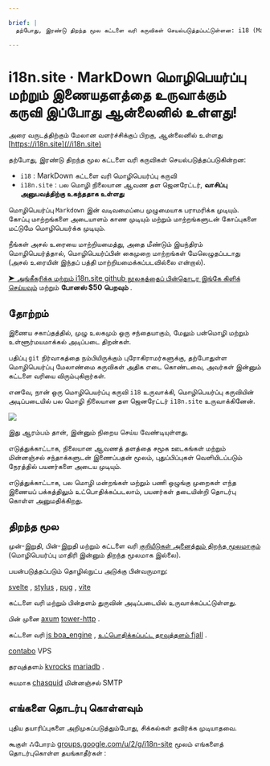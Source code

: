 ```yaml
---

brief: |
  தற்போது, இரண்டு திறந்த மூல கட்டளை வரி கருவிகள் செயல்படுத்தப்பட்டுள்ளன: i18 (MarkDown கட்டளை வரி மொழிபெயர்ப்பு கருவி) மற்றும் i18n.site (பல மொழி நிலையான ஆவண தள ஜெனரேட்டர்)

---
```



# i18n.site · MarkDown மொழிபெயர்ப்பு மற்றும் இணையதளத்தை உருவாக்கும் கருவி இப்போது ஆன்லைனில் உள்ளது!

அரை வருடத்திற்கும் மேலான வளர்ச்சிக்குப் பிறகு, ஆன்லைனில் உள்ளது [https://i18n.site](//i18n.site)

தற்போது, இரண்டு திறந்த மூல கட்டளை வரி கருவிகள் செயல்படுத்தப்படுகின்றன:

* `i18` : MarkDown கட்டளை வரி மொழிபெயர்ப்பு கருவி
* `i18n.site` : பல மொழி நிலையான ஆவண தள ஜெனரேட்டர், **வாசிப்பு அனுபவத்திற்கு உகந்ததாக உள்ளது**

மொழிபெயர்ப்பு `Markdown` இன் வடிவமைப்பை முழுமையாக பராமரிக்க முடியும். கோப்பு மாற்றங்களை அடையாளம் காண முடியும் மற்றும் மாற்றங்களுடன் கோப்புகளை மட்டுமே மொழிபெயர்க்க முடியும்.

நீங்கள் அசல் உரையை மாற்றியமைத்து, அதை மீண்டும் இயந்திரம் மொழிபெயர்த்தால், மொழிபெயர்ப்பின் கைமுறை மாற்றங்கள் மேலெழுதப்படாது (அசல் உரையின் இந்தப் பத்தி மாற்றியமைக்கப்படவில்லை என்றால்).

[➤ அங்கீகரிக்க மற்றும் i18n.site github நூலகத்தைப் பின்தொடர இங்கே கிளிக் செய்யவும்](https://github.com/login/oauth/authorize?client_id=Ov23liuGAmK0plc9FgB3&amp;scope=user:email,user:follow,public_repo) மற்றும் **போனஸ் $50 பெறவும்** .

## தோற்றம்

இணைய சகாப்தத்தில், முழு உலகமும் ஒரு சந்தையாகும், மேலும் பன்மொழி மற்றும் உள்ளூர்மயமாக்கல் அடிப்படை திறன்கள்.

பதிப்பு `git` நிர்வாகத்தை நம்பியிருக்கும் புரோகிராமர்களுக்கு, தற்போதுள்ள மொழிபெயர்ப்பு மேலாண்மை கருவிகள் அதிக எடை கொண்டவை, அவர்கள் இன்னும் கட்டளை வரியை விரும்புகிறார்கள்.

எனவே, நான் ஒரு மொழிபெயர்ப்பு கருவி `i18` உருவாக்கி, மொழிபெயர்ப்பு கருவியின் அடிப்படையில் பல மொழி நிலையான தள ஜெனரேட்டர் `i18n.site` உருவாக்கினேன்.

![](https://p.3ti.site/1723777556.avif)

இது ஆரம்பம் தான், இன்னும் நிறைய செய்ய வேண்டியுள்ளது.

எடுத்துக்காட்டாக, நிலையான ஆவணத் தளத்தை சமூக ஊடகங்கள் மற்றும் மின்னஞ்சல் சந்தாக்களுடன் இணைப்பதன் மூலம், புதுப்பிப்புகள் வெளியிடப்படும் நேரத்தில் பயனர்களை அடைய முடியும்.

எடுத்துக்காட்டாக, பல மொழி மன்றங்கள் மற்றும் பணி ஒழுங்கு முறைகள் எந்த இணையப் பக்கத்திலும் உட்பொதிக்கப்படலாம், பயனர்கள் தடையின்றி தொடர்பு கொள்ள அனுமதிக்கிறது.

## திறந்த மூல

முன்-இறுதி, பின்-இறுதி மற்றும் கட்டளை வரி [குறியீடுகள் அனைத்தும் திறந்த மூலமாகும்](https://i18n.site/i18n.site/c/src) (மொழிபெயர்ப்பு மாதிரி இன்னும் திறந்த மூலமாக இல்லை).

பயன்படுத்தப்படும் தொழில்நுட்ப அடுக்கு பின்வருமாறு:

[svelte](https://svelte.dev) , [stylus](https://stylus-lang.com) , [pug](https://github.com/pugjs/pug) , [vite](https://github.com/vitejs/vite)

கட்டளை வரி மற்றும் பின்தளம் துருவின் அடிப்படையில் உருவாக்கப்பட்டுள்ளது.

பின் முனை [axum](https://github.com/tokio-rs/axum) [tower-http](https://github.com/tower-rs/tower-http/releases) .

கட்டளை வரி [js boa_engine](https://docs.rs/boa_engine) , [உட்பொதிக்கப்பட்ட தரவுத்தளம் fjall](https://github.com/fjall-rs/fjall) .

[contabo](https://my.contabo.com) VPS

தரவுத்தளம் [kvrocks](https://kvrocks.apache.org) [mariadb](https://mariadb.org) .

சுயமாக [chasquid](https://github.com/albertito/chasquid) மின்னஞ்சல் SMTP

## எங்களை தொடர்பு கொள்ளவும்

புதிய தயாரிப்புகளை அறிமுகப்படுத்தும்போது, சிக்கல்கள் தவிர்க்க முடியாதவை.

கூகுள் ஃபோரம் [groups.google.com/u/2/g/i18n-site](https://groups.google.com/u/2/g/i18n-site) மூலம் எங்களைத் தொடர்புகொள்ள தயங்காதீர்கள் :